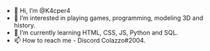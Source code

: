 - 👋 Hi, I’m @K4cper4
- 👀 I’m interested in playing games, programming, modeling 3D and history.
- 🌱 I’m currently learning HTML, CSS, JS, Python and SQL.
- 📫 How to reach me - Discord Colazzo#2004.

<!---
K4cper4/K4cper4 is a ✨ special ✨ repository because its `README.md` (this file) appears on your GitHub profile.
You can click the Preview link to take a look at your changes.
--->
